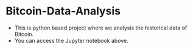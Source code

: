 # Bitcoin-Data-Analysis
* This is python based project where we analysis the historical data of Bitcoin.
* You can access the Jupyter notebook above.
